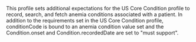 This profile sets additional expectations for the US Core Condition profile to record, search, and fetch anemia conditions associated with a patient. In addition to the requirements set in the US Core Condition profile, conditionCode is bound to an anemia condition value set and the Condition.onset and Condition.recordedDate are set to "must support".